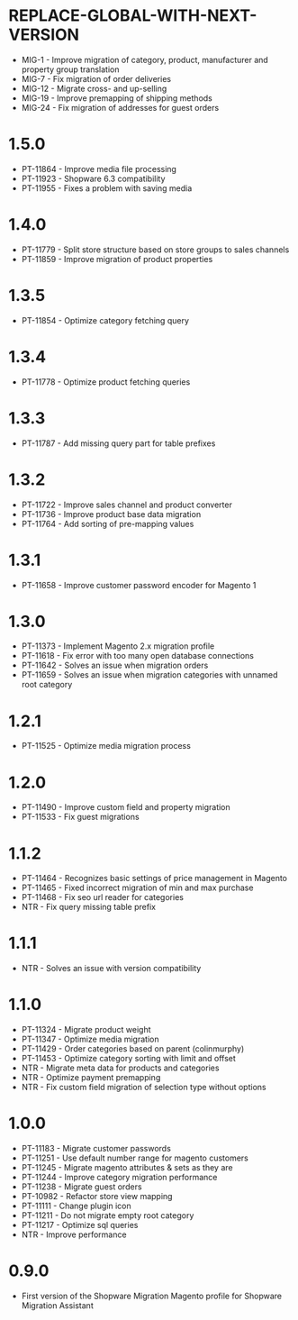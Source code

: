# REPLACE-GLOBAL-WITH-NEXT-VERSION
- MIG-1 - Improve migration of category, product, manufacturer and property group translation
- MIG-7 - Fix migration of order deliveries
- MIG-12 - Migrate cross- and up-selling
- MIG-19 - Improve premapping of shipping methods
- MIG-24 - Fix migration of addresses for guest orders

# 1.5.0
- PT-11864 - Improve media file processing
- PT-11923 - Shopware 6.3 compatibility
- PT-11955 - Fixes a problem with saving media

# 1.4.0
- PT-11779 - Split store structure based on store groups to sales channels
- PT-11859 - Improve migration of product properties

# 1.3.5
- PT-11854 - Optimize category fetching query

# 1.3.4
- PT-11778 - Optimize product fetching queries

# 1.3.3
- PT-11787 - Add missing query part for table prefixes

# 1.3.2
- PT-11722 - Improve sales channel and product converter
- PT-11736 - Improve product base data migration
- PT-11764 - Add sorting of pre-mapping values

# 1.3.1
- PT-11658 - Improve customer password encoder for Magento 1

# 1.3.0
- PT-11373 - Implement Magento 2.x migration profile
- PT-11618 - Fix error with too many open database connections
- PT-11642 - Solves an issue when migration orders
- PT-11659 - Solves an issue when migration categories with unnamed root category

# 1.2.1
- PT-11525 - Optimize media migration process

# 1.2.0
- PT-11490 - Improve custom field and property migration
- PT-11533 - Fix guest migrations

# 1.1.2
- PT-11464 - Recognizes basic settings of price management in Magento
- PT-11465 - Fixed incorrect migration of min and max purchase
- PT-11468 - Fix seo url reader for categories
- NTR - Fix query missing table prefix

# 1.1.1
- NTR - Solves an issue with version compatibility

# 1.1.0
- PT-11324 - Migrate product weight
- PT-11347 - Optimize media migration
- PT-11429 - Order categories based on parent (colinmurphy)
- PT-11453 - Optimize category sorting with limit and offset
- NTR - Migrate meta data for products and categories
- NTR - Optimize payment premapping
- NTR - Fix custom field migration of selection type without options

# 1.0.0
- PT-11183 - Migrate customer passwords
- PT-11251 - Use default number range for magento customers
- PT-11245 - Migrate magento attributes & sets as they are
- PT-11244 - Improve category migration performance
- PT-11238 - Migrate guest orders
- PT-10982 - Refactor store view mapping
- PT-11111 - Change plugin icon
- PT-11211 - Do not migrate empty root category
- PT-11217 - Optimize sql queries
- NTR - Improve performance

# 0.9.0
- First version of the Shopware Migration Magento profile for Shopware Migration Assistant
